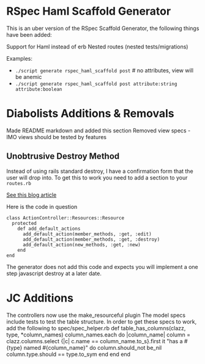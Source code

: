 RSpec Haml Scaffold Generator
=============================

This is an uber version of the RSpec Scaffold Generator, the following things have been added:

Support for Haml instead of erb
Nested routes (nested tests/migrations)

Examples:

- `./script generate rspec_haml_scaffold post` # no attributes, view will be anemic
- `./script generate rspec_haml_scaffold post attribute:string attribute:boolean` 

Diabolists Additions & Removals
===============================

Made README markdown and added this section
Removed view specs - IMO views should be tested by features

Unobtrusive Destroy Method
--------------------------

Instead of using rails standard destroy, I have a confirmation form that the user will drop into. To get this to work you need to add a section to your `routes.rb`

[See this blog article](http://www.david-mcnally.co.uk/2008/11/04/the-missing-named-route/)

Here is the code in question

    class ActionController::Resources::Resource
      protected
        def add_default_actions
          add_default_action(member_methods, :get, :edit)
          add_default_action(member_methods, :get, :destroy)
          add_default_action(new_methods, :get, :new)
        end
    end

The generator does not add this code and expects you will implement a one step javascript destroy at a later date.

JC Additions
===============================
The controllers now use the make_resourceful plugin
The model specs include tests to test the table structure.  In order to get these specs to work, add the following to spec/spec_helper.rb
    def table_has_columns(clazz, type, *column_names)
      column_names.each do |column_name|
        column = clazz.columns.select {|c| c.name == column_name.to_s}.first
        it "has a #{type} named #{column_name}" do
          column.should_not be_nil
          column.type.should == type.to_sym
        end
      end
    end
    